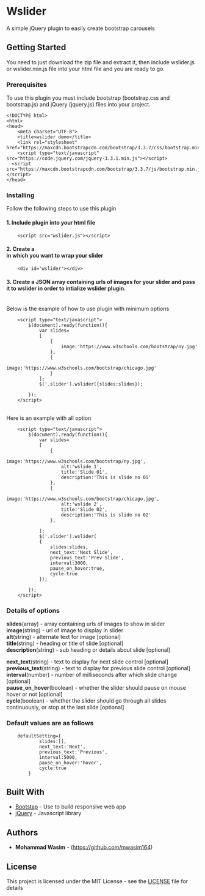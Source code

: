 # Wslider

A simple jQuery plugin to easily create bootstrap carousels

## Getting Started

You need to just download the zip file and extract it, then include wslider.js or wslider.min.js file into your html file and you are ready to go.

### Prerequisites

To use this plugin you must include bootstrap (bootstrap.css and bootstrap.js) and jQuery (jquery.js) files into your project.

```
<!DOCTYPE html>
<html>
<head>
	<meta charset="UTF-8"> 
	<title>wslider demo</title>
	<link rel="stylesheet" href="https://maxcdn.bootstrapcdn.com/bootstrap/3.3.7/css/bootstrap.min.css">
	<script type="text/javascript" src="https://code.jquery.com/jquery-3.3.1.min.js"></script>	
  <script src="https://maxcdn.bootstrapcdn.com/bootstrap/3.3.7/js/bootstrap.min.js"></script>
</head>

```

### Installing

Follow the following steps to use this plugin

#### 1. Include plugin into your html file

```
    <script src="wslider.js"></script>	

```


#### 2. Create a <div> in which you want to wrap your slider 

```
    <div id="wslider"></div>	

```

#### 3. Create a JSON array containing urls of images for your slider and pass it to wslider in order to intialize wslider plugin.
<br>
Below is the example of how to use plugin with minimum options

```
    <script type="text/javascript">
		$(document).ready(function(){
			var slides=
			[	
				{
					image:'https://www.w3schools.com/bootstrap/ny.jpg'
				},
				{
					image:'https://www.w3schools.com/bootstrap/chicago.jpg'
				}
			];
			$('.slider').wslider({slides:slides});			
						
		});		 
	</script>	

```
<br>
Here is an example with all option

```
	<script type="text/javascript">
		$(document).ready(function(){
			var slides=
			[	
				{
					image:'https://www.w3schools.com/bootstrap/ny.jpg',
					alt:'wslide 1',
					title:'Slide 01',
					description:'This is slide no 01'
				},
				{
					image:'https://www.w3schools.com/bootstrap/chicago.jpg',
					alt:'wslide 2',
					title:'Slide 02',
					description:'This is slide no 02'
				},
				
			];
			$('.slider').wslider(
			{
				slides:slides,
				next_text:'Next Slide',
				previous_text:'Prev Slide',
				interval:3000,
				pause_on_hover:true,
				cycle:true
			});			
						
		});		 
	</script>

```

### Details of options

**slides**(array)		- array containing urls of images to show in slider<br>
  **image**(string) 		- url of image to display in slider<br>
	**alt**(string) 		- alternate text for image [optional]<br>
	**title**(string)		- heading or title of slide [optional]<br>
	**description**(string)	- sub heading or details about slide [optional]<br>

**next_text**(string)		- text to display for next slide control [optional]<br>
**previous_text**(string)	- text to display for previous slide control [optional]<br>
**interval**(number)			- number of milliseconds after which slide change [optional]<br>
**pause_on_hover**(boolean)	- whether the slider should pause on mouse hover or not [optional]<br>
**cycle**(boolean)			- whether the slider should go through all slides continuously, or stop at the last slide [optional]<br>


### Default values are as follows

```
	defaultSetting={
			slides:[],
			next_text:'Next',
			previous_text:'Previous',
			interval:5000,
			pause_on_hover:'hover',
			cycle:true
		}
```

## Built With

* [Bootstap](https://getbootstrap.com/) - Use to build responsive web app
* [jQuery](https://jquery.com/) - Javascript library

## Authors

* **Mohammad Wasim** - (https://github.com/mwasim164)

## License

This project is licensed under the MIT License - see the [LICENSE](LICENSE) file for details

